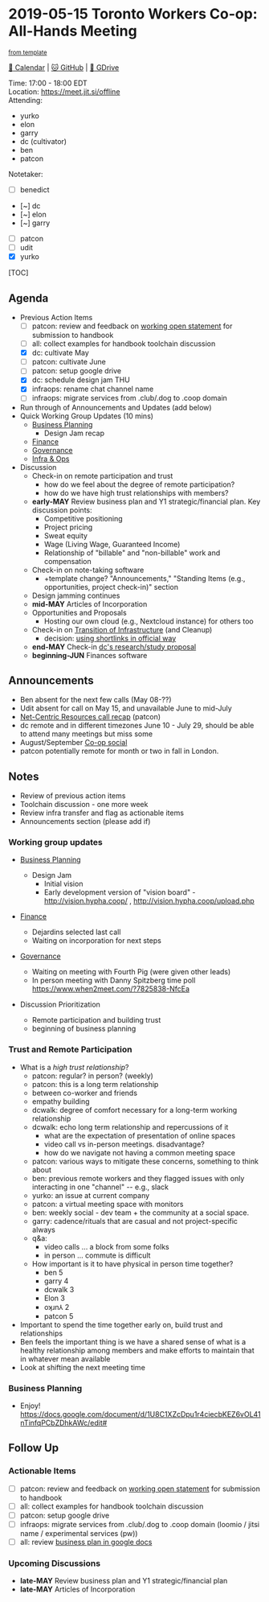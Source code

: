 # 2019-05-15 Toronto Workers Co-op: All-Hands Meeting

<sup>[from template][template]</sup>

[:date: Calendar][cal] | [:cat: GitHub][gh] | [:open_file_folder: GDrive][gdrive]

Time: 17:00 - 18:00 EDT  
Location: https://meet.jit.si/offline  
Attending: 
- yurko
- elon
- garry
- dc (cultivator)
- ben
- patcon

Notetaker:  
- [ ] benedict  
- [~] dc  
- [~] elon  
- [~] garry  
- [ ] patcon  
- [ ] udit  
- [x] yurko  

[TOC]

## Agenda

- Previous Action Items
    - [ ] patcon: review and feedback on [working open statement](https://github.com/hyphacoop/handbook/pull/3/files) for submission to handbook
    - [ ] all: collect examples for handbook toolchain discussion
    - [x] dc: cultivate May
    - [ ] patcon: cultivate June
    - [ ] patcon: setup google drive
    - [x] dc: schedule design jam THU
    - [x] infraops: rename chat channel name
    - [ ] infraops: migrate services from .club/.dog to .coop domain
- Run through of Announcements and Updates (add below)
- Quick Working Group Updates (10 mins)
    - [Business Planning][biz-wg]
        - Design Jam recap
    - [Finance][fin-wg]
    - [Governance][gov-wg]
    - [Infra & Ops][ino-wg]
- Discussion
    - Check-in on remote participation and trust
        - how do we feel about the degree of remote participation?
        - how do we have high trust relationships with members? 
    - **early-MAY** Review business plan and Y1 strategic/financial plan. Key discussion points:
        - Competitive positioning
        - Project pricing
        - Sweat equity
        - Wage (Living Wage, Guaranteed Income)
        - Relationship of "billable" and "non-billable" work and compensation
    - Check-in on note-taking software
      - +template change? "Announcements," "Standing Items (e.g., opportunities, project check-in)" section
    - Design jamming continues
    - **mid-MAY** Articles of Incorporation
    - Opportunities and Proposals 
        - Hosting our own cloud (e.g., Nextcloud instance) for others too
    - Check-in on [Transition of Infrastructure](https://loomio.cryptography.dog/d/WbpzjRho/transition-virtual-office-to-co-operative-name-and-identity) (and Cleanup)
        - decision: [using shortlinks in official way](https://loomio.cryptography.dog/d/GF980QVL/domain-name-selection/14)
    - **end-MAY** Check-in [dc's research/study proposal](https://hackmd.io/kLoRWrsnQAGg29pVtZvYSQ?view)
    - **beginning-JUN** Finances software

## Announcements

- Ben absent for the next few calls (May 08-??)
- Udit absent for call on May 15, and unavailable June to mid-July 
- [Net-Centric Resources call recap](https://hackmd.io/s/HJYr2jnc4) (patcon)
- dc remote and in different timezones June 10 - July 29, should be able to attend many meetings but miss some
- August/September [Co-op social](https://loomio.cryptography.dog/d/kcpDIC2a/planning-a-social-event)
- patcon potentially remote for month or two in fall in London.

## Notes

- Review of previous action items
- Toolchain discussion - one more week
- Review infra transfer and flag as actionable items
- Announcements section (please add if)

### Working group updates

- [Business Planning][biz-wg]
    - Design Jam
        - Initial vision 
        - Early development version of "vision board" - http://vision.hypha.coop/ , http://vision.hypha.coop/upload.php
- [Finance][fin-wg]
    - Dejardins selected last call
    - Waiting on incorporation for next steps
- [Governance][gov-wg]
    - Waiting on meeting with Fourth Pig (were given other leads)
    - In person meeting with Danny Spitzberg time poll https://www.when2meet.com/?7825838-NfcEa

- Discussion Prioritization
    - Remote participation and building trust
    - beginning of business planning

### Trust and Remote Participation

- What is a _high trust relationship_?
    - patcon: regular? in person? (weekly)
    - patcon: this is a long term relationship
    - between co-worker and friends
    - empathy building
    - dcwalk: degree of comfort necessary for a long-term working relationship
    - dcwalk: echo long term relationship and repercussions of it
        - what are the expectation of presentation of online spaces
        - video call vs in-person meetings. disadvantage?
        - how do we navigate not having a common meeting space
    - patcon: various ways to mitigate these concerns, something to think about
    - ben: previous remote workers and they flagged issues with only interacting in one "channel" -- e.g., slack
    - yurko: an issue at current company
    - patcon: a virtual meeting space with monitors 
    - ben: weekly social - dev team + the community at a social space. 
    - garry: cadence/rituals that are casual and not project-specific always 
    - q&a:
        - video calls ... a block from some folks 
        - in person ... commute is difficult
    - How important is it to have physical in person time together?
        - ben 5
        - garry 4
        - dcwalk 3
        - Elon 3
        - oʞɹn⅄ 2
        - patcon 5
- Important to spend the time together early on, build trust and relationships
- Ben feels the important thing is we have a shared sense of what is a healthy relationship among members and make efforts to maintain that in whatever mean available
- Look at shifting the next meeting time

### Business Planning

- Enjoy! https://docs.google.com/document/d/1U8C1XZcDpu1r4ciecbKEZ6vOL41nTinfqPCbZDhkAWc/edit#

## Follow Up

### Actionable Items

- [ ] patcon: review and feedback on [working open statement](https://github.com/hyphacoop/handbook/pull/3/files) for submission to handbook
- [ ] all: collect examples for handbook toolchain discussion
- [ ] patcon: setup google drive
- [ ] infraops: migrate services from .club/.dog to .coop domain (loomio / jitsi name / experimental services (pw))
- [ ] all: review [business plan in google docs](https://docs.google.com/document/d/1U8C1XZcDpu1r4ciecbKEZ6vOL41nTinfqPCbZDhkAWc/edit#)

### Upcoming Discussions

- **late-MAY** Review business plan and Y1 strategic/financial plan
- **late-MAY** Articles of Incorporation

<!-- Links -->
[template]: https://github.com/hyphacoop/december-retreat/blob/master/-meeting-template.md
[cal]: https://calendar.google.com/calendar/embed?src=s2224p8sptnujs736vplf9anjo%40group.calendar.google.com&ctz=America%2FToronto
[gh]: https://github.com/cryptographydog/december-retreat
[gdrive]: https://drive.google.com/drive/u/0/folders/14KYnYwOEK3InYZ3jCn-Gtf5q430sE9oc
[biz-wg]: https://loomio.cryptography.dog/g/ojZI2bPl/working-groups-business-planning
[fin-wg]: https://loomio.cryptography.dog/g/sRPwaorg/working-groups-finance
[gov-wg]: https://loomio.cryptography.dog/g/BaAj6dQn/working-groups-governance-by-laws-incorporation-articles-gm-
[ino-wg]: https://loomio.cryptography.dog/g/KvARWad7/working-groups-infrastructure-and-operations
